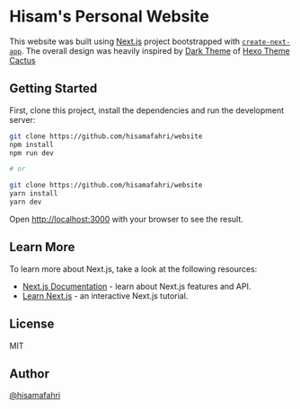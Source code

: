 # Hisam's Personal Website

This website was built using [Next.js](https://nextjs.org/) project bootstrapped with [`create-next-app`](https://github.com/vercel/next.js/tree/canary/packages/create-next-app). The overall design was heavily inspired by [Dark Theme](https://probberechts.github.io/hexo-theme-cactus/cactus-dark/public/) of [Hexo Theme Cactus](https://github.com/probberechts/hexo-theme-cactus)

## Getting Started

First, clone this project, install the dependencies and run the development server:

```bash
git clone https://github.com/hisamafahri/website
npm install
npm run dev

# or

git clone https://github.com/hisamafahri/website
yarn install
yarn dev
```

Open [http://localhost:3000](http://localhost:3000) with your browser to see the result.


## Learn More

To learn more about Next.js, take a look at the following resources:

- [Next.js Documentation](https://nextjs.org/docs) - learn about Next.js features and API.
- [Learn Next.js](https://nextjs.org/learn) - an interactive Next.js tutorial.

## License

MIT

## Author

[@hisamafahri](https://github.com/hisamafahri)
